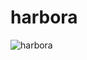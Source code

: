 # harbora

![harbora](https://user-images.githubusercontent.com/23714155/116004791-f7c10900-a636-11eb-9e4e-f7da55b35698.png)

